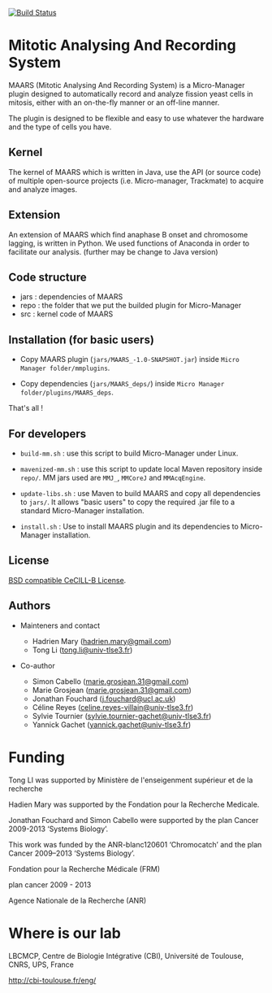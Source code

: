 [![Build Status](https://travis-ci.org/bnoi/MAARS.svg?branch=multiPosition)](https://travis-ci.org/bnoi/MAARS)
# Mitotic Analysing And Recording System

MAARS (Mitotic Analysing And Recording System) is a Micro-Manager plugin designed to automatically record and analyze fission yeast cells in mitosis, either with an on-the-fly manner or an off-line manner.

The plugin is designed to be flexible and easy to use whatever the hardware and the type of cells you have.

## Kernel
The kernel of MAARS which is written in Java, use the API (or source code) of multiple open-source projects (i.e. Micro-manager, Trackmate) to acquire and analyze images. 

## Extension
An extension of MAARS which find anaphase B onset and chromosome lagging, is written in Python. We used functions of Anaconda in order to facilitate our analysis. (further may be change to Java version)

## Code structure
- jars : dependencies of MAARS
- repo : the folder that we put the builded plugin for Micro-Manager
- src : kernel code of MAARS

## Installation (for basic users)

- Copy MAARS plugin (`jars/MAARS_-1.0-SNAPSHOT.jar`) inside `Micro Manager folder/mmplugins`.

- Copy dependencies (`jars/MAARS_deps/`) inside `Micro Manager folder/plugins/MAARS_deps`.

That's all !

## For developers

- `build-mm.sh` : use this script to build Micro-Manager under Linux.

- `mavenized-mm.sh` : use this script to update local Maven repository inside `repo/`. MM jars used are `MMJ_`, `MMCoreJ` and `MMAcqEngine`.

- `update-libs.sh` : use Maven to build MAARS and copy all dependencies to `jars/`. It allows "basic users" to copy the required .jar file to a standard Micro-Manager installation.

- `install.sh` : Use to install MAARS plugin and its dependencies to Micro-Manager installation.

## License

[BSD compatible CeCILL-B License](LICENSE).

## Authors

- Mainteners and contact
    - Hadrien Mary (hadrien.mary@gmail.com)
    - Tong Li (tong.li@univ-tlse3.fr)
    
- Co-author
    - Simon Cabello (marie.grosjean.31@gmail.com)
    - Marie Grosjean (marie.grosjean.31@gmail.com)
    - Jonathan Fouchard (j.fouchard@ucl.ac.uk)
    - Céline Reyes (celine.reyes-villain@univ-tlse3.fr)
    - Sylvie Tournier (sylvie.tournier-gachet@univ-tlse3.fr)
    - Yannick Gachet (yannick.gachet@univ-tlse3.fr)

# Funding
Tong LI was supported by Ministère de l'enseigenment supérieur et de la recherche

Hadien Mary was supported by the Fondation pour la Recherche Medicale. 

Jonathan Fouchard and Simon Cabello were supported by the plan Cancer 2009-2013 ‘Systems Biology’. 

This work was funded by the ANR-blanc120601 ‘Chromocatch’ and the plan Cancer 2009–2013 ‘Systems
Biology’.

Fondation pour la Recherche Médicale (FRM)

plan cancer 2009 - 2013

Agence Nationale de la Recherche (ANR)

# Where is our lab

LBCMCP, Centre de Biologie Intégrative (CBI), Université de Toulouse, CNRS, UPS, France

http://cbi-toulouse.fr/eng/

